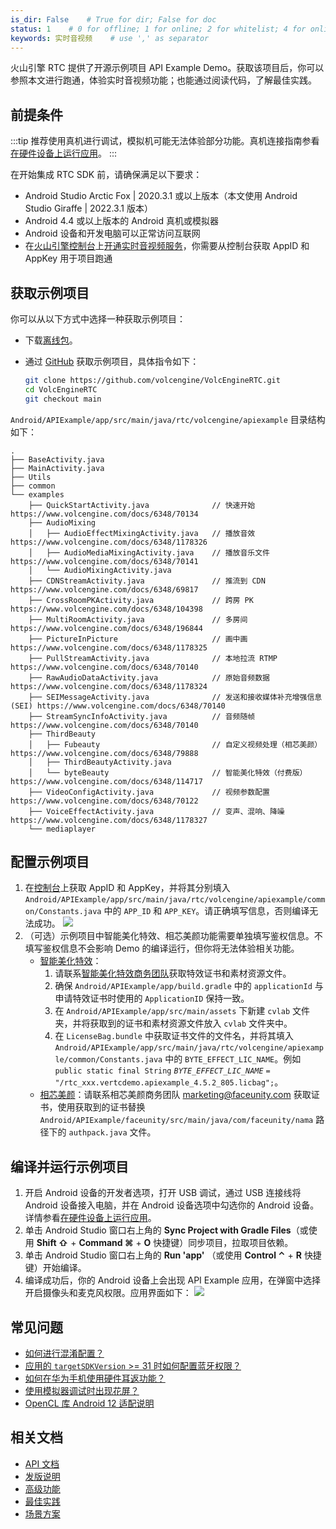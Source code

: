 ```yaml
---
is_dir: False    # True for dir; False for doc
status: 1    # 0 for offline; 1 for online; 2 for whitelist; 4 for online but hidden in TOC
keywords: 实时音视频    # use ',' as separator
---
```


火山引擎 RTC 提供了开源示例项目 API Example Demo。获取该项目后，你可以参照本文进行跑通，体验实时音视频功能；也能通过阅读代码，了解最佳实践。

## 前提条件

:::tip
推荐使用真机进行调试，模拟机可能无法体验部分功能。真机连接指南参看[在硬件设备上运行应用](https://developer.android.com/studio/run/device?hl=zh-cn)。
:::

在开始集成 RTC SDK 前，请确保满足以下要求：

- Android Studio Arctic Fox | 2020.3.1 或以上版本（本文使用 Android Studio Giraffe | 2022.3.1 版本）
- Android 4.4 或以上版本的 Android 真机或模拟器
- Android 设备和开发电脑可以正常访问互联网
- 在[火山引擎控制台](https://console.volcengine.com/auth/login/)上[开通实时音视频服务](https://www.volcengine.com/docs/6348/69865)，你需要从控制台获取 AppID 和 AppKey 用于项目跑通

## 获取示例项目

你可以从以下方式中选择一种获取示例项目：

- 下载[离线包](1163793)。
- 通过 [GitHub](https://github.com/volcengine/VolcEngineRTC) 获取示例项目，具体指令如下：

   ```bash
   git clone https://github.com/volcengine/VolcEngineRTC.git
   cd VolcEngineRTC
   git checkout main
   ```

`Android/APIExample/app/src/main/java/rtc/volcengine/apiexample` 目录结构如下：

```
.
├── BaseActivity.java
├── MainActivity.java
├── Utils
├── common
└── examples
    ├── QuickStartActivity.java              // 快速开始 https://www.volcengine.com/docs/6348/70134
    ├── AudioMixing
    │   ├── AudioEffectMixingActivity.java   // 播放音效 https://www.volcengine.com/docs/6348/1178326
    │   ├── AudioMediaMixingActivity.java    // 播放音乐文件 https://www.volcengine.com/docs/6348/70141
    │   └── AudioMixingActivity.java
    ├── CDNStreamActivity.java               // 推流到 CDN https://www.volcengine.com/docs/6348/69817
    ├── CrossRoomPKActivity.java             // 跨房 PK https://www.volcengine.com/docs/6348/104398
    ├── MultiRoomActivity.java               // 多房间 https://www.volcengine.com/docs/6348/196844
    ├── PictureInPicture                     // 画中画 https://www.volcengine.com/docs/6348/1178325
    ├── PullStreamActivity.java              // 本地拉流 RTMP https://www.volcengine.com/docs/6348/70140
    ├── RawAudioDataActivity.java            // 原始音频数据 https://www.volcengine.com/docs/6348/1178324
    ├── SEIMessageActivity.java              // 发送和接收媒体补充增强信息(SEI) https://www.volcengine.com/docs/6348/70140
    ├── StreamSyncInfoActivity.java          // 音频随帧 https://www.volcengine.com/docs/6348/70140
    ├── ThirdBeauty
    │   ├── Fubeauty                         // 自定义视频处理（相芯美颜） https://www.volcengine.com/docs/6348/79888
    │   ├── ThirdBeautyActivity.java
    │   └── byteBeauty                       // 智能美化特效（付费版） https://www.volcengine.com/docs/6348/114717
    ├── VideoConfigActivity.java             // 视频参数配置 https://www.volcengine.com/docs/6348/70122
    ├── VoiceEffectActivity.java             // 变声、混响、降噪 https://www.volcengine.com/docs/6348/1178327
    └── mediaplayer
```

## 配置示例项目

1. 在[控制台](https://console.volcengine.com/rtc/listRTC)上获取 AppID 和 AppKey，并将其分别填入 `Android/APIExample/app/src/main/java/rtc/volcengine/apiexample/common/Constants.java` 中的 `APP_ID` 和 `APP_KEY`。请正确填写信息，否则编译无法成功。
	![](https://portal.volccdn.com/obj/volcfe/cloud-universal-doc/upload_204f74dd1f10a3850e3707a4d6b42c1c.png)
2. （可选）示例项目中智能美化特效、相芯美颜功能需要单独填写鉴权信息。不填写鉴权信息不会影响 Demo 的编译运行，但你将无法体验相关功能。
	- [智能美化特效](https://www.volcengine.com/docs/6705/1160378)：
		1. 请联系[智能美化特效商务团队](https://www.volcengine.com/docs/6705/101956)获取特效证书和素材资源文件。
        2. 确保 `Android/APIExample/app/build.gradle` 中的 `applicationId` 与申请特效证书时使用的 `ApplicationID` 保持一致。
		3. 在 `Android/APIExample/app/src/main/assets` 下新建 `cvlab` 文件夹，并将获取到的证书和素材资源文件放入 `cvlab` 文件夹中。
		4. 在 `LicenseBag.bundle` 中获取证书文件的文件名，并将其填入 `Android/APIExample/app/src/main/java/rtc/volcengine/apiexample/common/Constants.java` 中的 `BYTE_EFFECT_LIC_NAME`。例如 `public static final String` *`BYTE_EFFECT_LIC_NAME`* `= "/rtc_xxx.vertcdemo.apiexample_4.5.2_805.licbag";`。
	- [相芯美颜](https://www.faceunity.com/developer/)：请联系相芯美颜商务团队 marketing@faceunity.com 获取证书，使用获取到的证书替换 `Android/APIExample/faceunity/src/main/java/com/faceunity/nama` 路径下的 `authpack.java` 文件。

## 编译并运行示例项目

1. 开启 Android 设备的开发者选项，打开 USB 调试，通过 USB 连接线将 Android 设备接入电脑，并在 Android 设备选项中勾选你的 Android 设备。详情参看[在硬件设备上运行应用](https://developer.android.com/studio/run/device?hl=zh-cn)。
2. 单击 Android Studio 窗口右上角的 **Sync Project with Gradle Files**（或使用 **Shift ⇧** + **Command ⌘** + **O** 快捷键）同步项目，拉取项目依赖。
3. 单击 Android Studio 窗口右上角的 **Run 'app'** （或使用 **Control ⌃** + **R** 快捷键）开始编译。
4. 编译成功后，你的 Android 设备上会出现 API Example 应用，在弹窗中选择开启摄像头和麦克风权限。应用界面如下：
    ![](https://portal.volccdn.com/obj/volcfe/cloud-universal-doc/upload_2ed0da872b31a35b08f7c73bf4eadb17.png)

## 常见问题

- [如何进行混淆配置？](https://www.volcengine.com/docs/6348/1155036#如何进行混淆配置？)
- [应用的 `targetSDKVersion` >= 31 时如何配置蓝牙权限？](https://www.volcengine.com/docs/6348/1155036#%E5%BA%94%E7%94%A8%E7%9A%84-targetsdkversion-31-%E6%97%B6%E5%A6%82%E4%BD%95%E9%85%8D%E7%BD%AE%E8%93%9D%E7%89%99%E6%9D%83%E9%99%90%EF%BC%9F)
- [如何在华为手机使用硬件耳返功能？](https://www.volcengine.com/docs/6348/1155036#如何在华为手机使用硬件耳返功能？)
- [使用模拟器调试时出现花屏？](https://www.volcengine.com/docs/6348/1155036#使用模拟器调试时出现花屏)
- [OpenCL 库 Android 12 适配说明](https://www.volcengine.com/docs/6348/1155036#opencl-%E5%BA%93-android-12-%E9%80%82%E9%85%8D%E8%AF%B4%E6%98%8E)

## 相关文档

- [API 文档](https://www.volcengine.com/docs/6348/Android-overview)
- [发版说明](https://www.volcengine.com/docs/6348/110078)
- [高级功能](https://www.volcengine.com/docs/6348/69814)
- [最佳实践](https://www.volcengine.com/docs/6348/130768)
- [场景方案](https://www.volcengine.com/docs/6348/70008)
